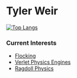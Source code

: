 # Tyler Weir
[![Top Langs](https://github-readme-stats.vercel.app/api/top-langs/?username=TylerWeir&theme=gruvbox&exclude_repo=motifgan&langs_count=10)](https://github.com/anuraghazra/github-readme-stats)
<!--![Anurag's github stats](https://github-readme-stats.vercel.app/api?username=TylerWeir&show_icons=true&theme=gruvbox&count_private=true)-->

### Current Interests
* [Flocking](http://www.red3d.com/cwr/boids/ "A Distributed Behavioral Model")
* [Verlet Physics Engines](https://medium.com/better-programming/making-a-verlet-physics-engine-in-javascript-1dff066d7bc5 "An Example Verlet Physics Engine")
* [Ragdoll Physics](http://www.cs.cmu.edu/afs/cs/academic/class/15462-s13/www/lec_slides/Jakobsen.pdf "Advanced Character Physics by Thomas Jakobsen")



<!--
**TylerWeir/TylerWeir** is a ✨ _special_ ✨ repository because its `README.md` (this file) appears on your GitHub profile.

Here are some ideas to get you started:


- 🔭 I’m currently working on ...
- 🌱 I’m currently learning ...
- 👯 I’m looking to collaborate on ...
- 🤔 I’m looking for help with ...
- 💬 Ask me about ...
- 📫 How to reach me: ...
- 😄 Pronouns: ...
- ⚡ Fun fact: ...
-->
